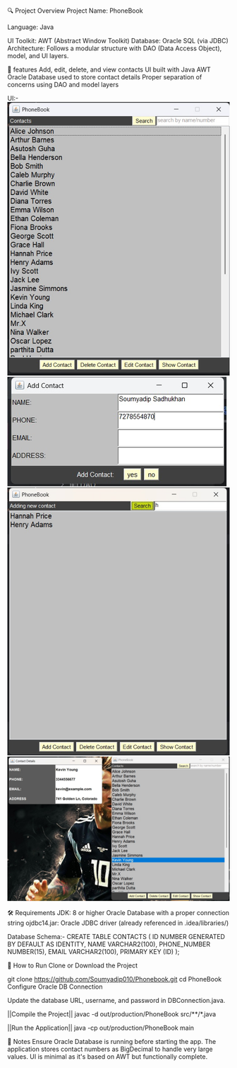 🔍 Project Overview
Project Name: PhoneBook

Language: Java

UI Toolkit: AWT (Abstract Window Toolkit)
Database: Oracle SQL (via JDBC)
Architecture: Follows a modular structure with DAO (Data Access Object), model, and UI layers.

🧠 features
    Add, edit, delete, and view contacts
    UI built with Java AWT
    Oracle Database used to store contact details
    Proper separation of concerns using DAO and model layers


UI:-
![PhoneBook Home Page](images/1.jpg)
![Add panel](images/2.jpg)
![Search](images/3.jpg)
![Viewing_Contact](images/4.jpg)

🛠 Requirements
    JDK: 8 or higher
    Oracle Database with a proper connection string
    ojdbc14.jar: Oracle JDBC driver (already referenced in .idea/libraries/)

Database Schema:-
    CREATE TABLE CONTACTS (
        ID NUMBER GENERATED BY DEFAULT AS IDENTITY,
        NAME VARCHAR2(100),
        PHONE_NUMBER NUMBER(15),
        EMAIL VARCHAR2(100),
        PRIMARY KEY (ID)
    );

🚀 How to Run
Clone or Download the Project

git clone https://github.com/Soumyadip010/Phonebook.git
cd PhoneBook
Configure Oracle DB Connection

Update the database URL, username, and password in DBConnection.java.

||Compile the Project||
    javac -d out/production/PhoneBook src/**/*.java

||Run the Application||
    java -cp out/production/PhoneBook main

📌 Notes
    Ensure Oracle Database is running before starting the app.
    The application stores contact numbers as BigDecimal to handle very large values.
    UI is minimal as it's based on AWT but functionally complete.
